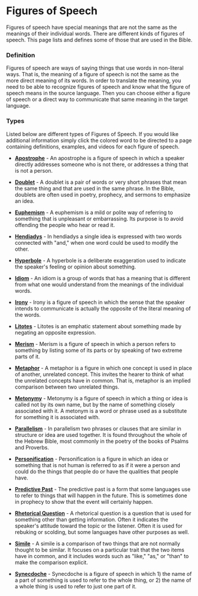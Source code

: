 # Figures of Speech #

Figures of speech have special meanings that are not the same as the meanings of their individual words. There are different kinds of figures of speech. This page lists and defines some of those that are used in the Bible.

### Definition

Figures of speech are ways of saying things that use words in non-literal ways. That is, the meaning of a figure of speech is not the same as the more direct meaning of its words. In order to translate the meaning, you need to be able to recognize figures of speech and know what the figure of speech means in the source language. Then you can choose either a figure of speech or a direct way to communicate that same meaning in the target language.

### Types

Listed below are different types of Figures of Speech. If you would like additional information simply click the colored word to be directed to a page containing definitions, examples, and videos for each figure of speech.

* **[Apostrophe](../figs-apostrophe/01.md)** - An apostrophe is a figure of speech in which a speaker directly addresses someone who is not there, or addresses a thing that is not a person.

* **[Doublet](../figs-doublet/01.md)** - A doublet is a pair of words or very short phrases that mean the same thing and that are used in the same phrase. In the Bible, doublets are often used in poetry, prophecy, and sermons to emphasize an idea.

* **[Euphemism](../figs-euphemism/01.md)** - A euphemism is a mild or polite way of referring to something that is unpleasant or embarrassing. Its purpose is to avoid offending the people who hear or read it.

* **[Hendiadys](../figs-hendiadys/01.md)** - In hendiadys a single idea is expressed with two words connected with "and," when one word could be used to modify the other.

* **[Hyperbole](../figs-hyperbole/01.md)** - A hyperbole is a deliberate exaggeration used to indicate the speaker's feeling or opinion about something.

* **[Idiom](../figs-idiom/01.md)** - An idiom is a group of words that has a meaning that is different from what one would understand from the meanings of the individual words.

* **[Irony](../figs-irony/01.md)** - Irony is a figure of speech in which the sense that the speaker intends to communicate is actually the opposite of the literal meaning of the words.

* **[Litotes](../figs-litotes/01.md)** - Litotes is an emphatic statement about something made by negating an opposite expression.

* **[Merism](../figs-merism/01.md)** - Merism is a figure of speech in which a person refers to something by listing some of its parts or by speaking of two extreme parts of it.

* **[Metaphor](../figs-metaphor/01.md)** - A metaphor is a figure in which one concept is used in place of another, unrelated concept. This invites the hearer to think of what the unrelated concepts have in common. That is, metaphor is an implied comparison between two unrelated things.

* **[Metonymy](../figs-metonymy/01.md)** - Metonymy is a figure of speech in which a thing or idea is called not by its own name, but by the name of something closely associated with it. A metonym is a word or phrase used as a substitute for something it is associated with.

* **[Parallelism](../figs-parallelism/01.md)** - In parallelism two phrases or clauses that are similar in structure or idea are used together. It is found throughout the whole of the Hebrew Bible, most commonly in the poetry of the books of Psalms and Proverbs.

* **[Personification](../figs-personification/01.md)** - Personification is a figure in which an idea or something that is not human is referred to as if it were a person and could do the things that people do or have the qualities that people have.

* **[Predictive Past](../figs-pastforfuture/01.md)** - The predictive past is a form that some languages use to refer to things that will happen in the future. This is sometimes done in prophecy to show that the event will certainly happen.

* **[Rhetorical Question](../figs-rquestion/01.md)** - A rhetorical question is a question that is used for something other than getting information. Often it indicates the speaker's attitude toward the topic or the listener. Often it is used for rebuking or scolding, but some languages have other purposes as well.

* **[Simile](../figs-simile/01.md)** - A simile is a comparison of two things that are not normally thought to be similar. It focuses on a particular trait that the two items have in common, and it includes words such as "like," "as," or "than" to make the comparison explicit.

* **[Synecdoche](../figs-synecdoche/01.md)** - Synecdoche is a figure of speech in which 1) the name of a part of something is used to refer to the whole thing, or 2) the name of a whole thing is used to refer to just one part of it.

